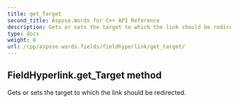 ```yaml
---
title: get_Target
second_title: Aspose.Words for C++ API Reference
description: Gets or sets the target to which the link should be redirected. 
type: docs
weight: 0
url: /cpp/aspose.words.fields/fieldhyperlink/get_target/
---
```

## FieldHyperlink.get_Target method


Gets or sets the target to which the link should be redirected. 

